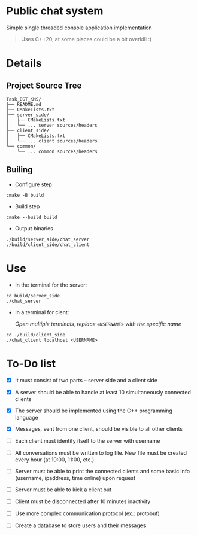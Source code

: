 Public chat system
===

Simple single threaded console application implementation
> Uses C++20, at some places could be a bit overkill :)

# Details

## Project Source Tree
```
Task_EGT_KMS/
├── README.md
├── CMakeLists.txt
├── server_side/
│   ├── CMakeLists.txt
│   └── ... server sources/headers
├── client_side/
│   ├── CMakeLists.txt
│   └── ... client sources/headers
└── common/
    └── ... common sources/headers
```

## Builing

- Configure step

```
cmake -B build
```

- Build step
```
cmake --build build
```

- Output binaries
```
./build/server_side/chat_server
./build/client_side/chat_client
```

# Use

- In the terminal for the server:
```
cd build/server_side
./chat_server
```

- In a terminal for cient:

  _Open multiple terminals, replace `<USERNAME>` with the specific name_

```
cd ./build/client_side
./chat_client localhost <USERNAME>
```

# To-Do list

- [x] It must consist of two parts – server side and a client side

- [x] A server should be able to handle at least 10 simultaneously connected clients

- [x] The server should be implemented using the C++ programming language

- [x] Messages, sent from one client, should be visible to all other clients

- [ ] Each client must identify itself to the server with username

- [ ] All conversations must be written to log file. New file must be created every hour (at 10:00, 11:00, etc.)

- [ ] Server must be able to print the connected clients and some basic info (username, ipaddress, time online) upon request

- [ ] Server must be able to kick a client out

- [ ] Client must be disconnected after 10 minutes inactivity

- [ ] Use more complex communication protocol (ex.: protobuf)

- [ ] Create a database to store users and their messages
